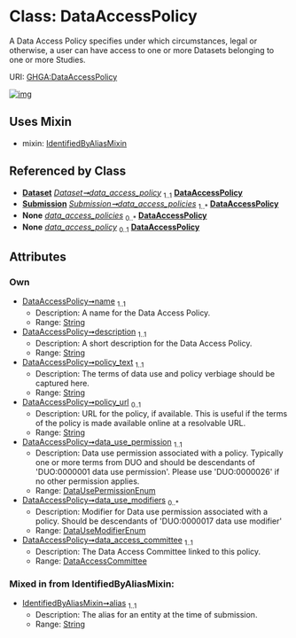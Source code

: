 
# Class: DataAccessPolicy


A Data Access Policy specifies under which circumstances, legal or otherwise, a user can have access to one or more Datasets belonging to one or more Studies.

URI: [GHGA:DataAccessPolicy](https://w3id.org/GHGA/DataAccessPolicy)


[![img](https://yuml.me/diagram/nofunky;dir:TB/class/[Submission],[IdentifiedByAliasMixin],[Dataset],[DataAccessCommittee]<data_access_committee%201..1-%20[DataAccessPolicy&#124;name:string;description:string;policy_text:string;policy_url:string%20%3F;data_use_permission:DataUsePermissionEnum;data_use_modifiers:DataUseModifierEnum%20*;alias:string],[Dataset]-%20data_access_policy%201..1>[DataAccessPolicy],[Submission]++-%20data_access_policies%201..*>[DataAccessPolicy],[Submission]-%20data_access_policies(i)%200..*>[DataAccessPolicy],[Dataset]-%20data_access_policy(i)%200..1>[DataAccessPolicy],[DataAccessPolicy]uses%20-.->[IdentifiedByAliasMixin],[DataAccessCommittee])](https://yuml.me/diagram/nofunky;dir:TB/class/[Submission],[IdentifiedByAliasMixin],[Dataset],[DataAccessCommittee]<data_access_committee%201..1-%20[DataAccessPolicy&#124;name:string;description:string;policy_text:string;policy_url:string%20%3F;data_use_permission:DataUsePermissionEnum;data_use_modifiers:DataUseModifierEnum%20*;alias:string],[Dataset]-%20data_access_policy%201..1>[DataAccessPolicy],[Submission]++-%20data_access_policies%201..*>[DataAccessPolicy],[Submission]-%20data_access_policies(i)%200..*>[DataAccessPolicy],[Dataset]-%20data_access_policy(i)%200..1>[DataAccessPolicy],[DataAccessPolicy]uses%20-.->[IdentifiedByAliasMixin],[DataAccessCommittee])

## Uses Mixin

 *  mixin: [IdentifiedByAliasMixin](IdentifiedByAliasMixin.md)

## Referenced by Class

 *  **[Dataset](Dataset.md)** *[Dataset➞data_access_policy](Dataset_data_access_policy.md)*  <sub>1..1</sub>  **[DataAccessPolicy](DataAccessPolicy.md)**
 *  **[Submission](Submission.md)** *[Submission➞data_access_policies](Submission_data_access_policies.md)*  <sub>1..\*</sub>  **[DataAccessPolicy](DataAccessPolicy.md)**
 *  **None** *[data_access_policies](data_access_policies.md)*  <sub>0..\*</sub>  **[DataAccessPolicy](DataAccessPolicy.md)**
 *  **None** *[data_access_policy](data_access_policy.md)*  <sub>0..1</sub>  **[DataAccessPolicy](DataAccessPolicy.md)**

## Attributes


### Own

 * [DataAccessPolicy➞name](DataAccessPolicy_name.md)  <sub>1..1</sub>
     * Description: A name for the Data Access Policy.
     * Range: [String](types/String.md)
 * [DataAccessPolicy➞description](DataAccessPolicy_description.md)  <sub>1..1</sub>
     * Description: A short description for the Data Access Policy.
     * Range: [String](types/String.md)
 * [DataAccessPolicy➞policy_text](DataAccessPolicy_policy_text.md)  <sub>1..1</sub>
     * Description: The terms of data use and policy verbiage should be captured here.
     * Range: [String](types/String.md)
 * [DataAccessPolicy➞policy_url](DataAccessPolicy_policy_url.md)  <sub>0..1</sub>
     * Description: URL for the policy, if available. This is useful if the terms of the policy is made available online at a resolvable URL.
     * Range: [String](types/String.md)
 * [DataAccessPolicy➞data_use_permission](DataAccessPolicy_data_use_permission.md)  <sub>1..1</sub>
     * Description: Data use permission associated with a policy. Typically one or more terms from DUO and should be descendants of 'DUO:0000001 data use permission'. Please use 'DUO:0000026' if no other permission applies.
     * Range: [DataUsePermissionEnum](DataUsePermissionEnum.md)
 * [DataAccessPolicy➞data_use_modifiers](DataAccessPolicy_data_use_modifiers.md)  <sub>0..\*</sub>
     * Description: Modifier for Data use permission associated with a policy. Should be descendants of 'DUO:0000017 data use modifier'
     * Range: [DataUseModifierEnum](DataUseModifierEnum.md)
 * [DataAccessPolicy➞data_access_committee](DataAccessPolicy_data_access_committee.md)  <sub>1..1</sub>
     * Description: The Data Access Committee linked to this policy.
     * Range: [DataAccessCommittee](DataAccessCommittee.md)

### Mixed in from IdentifiedByAliasMixin:

 * [IdentifiedByAliasMixin➞alias](IdentifiedByAliasMixin_alias.md)  <sub>1..1</sub>
     * Description: The alias for an entity at the time of submission.
     * Range: [String](types/String.md)
